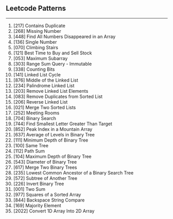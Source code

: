 ## Leetcode Patterns

---

01. [217] Contains Duplicate
02. [268] Missing Number
03. [448] Find All Numbers Disappeared in an Array
04. [136] Single Number
05. [070] Climbing Stairs
06. [121] Best Time to Buy and Sell Stock
07. [053] Maximum Subarray
08. [303] Range Sum Query - Immutable
09. [338] Counting Bits
10. [141] Linked List Cycle
11. [876] Middle of the Linked List
12. [234] Palindrome Linked List
13. [203] Remove Linked List Elements
14. [083] Remove Duplicates from Sorted List
15. [206] Reverse Linked List
16. [021] Merge Two Sorted Lists
17. [252] Meeting Rooms
18. [704] Binary Search
19. [744] Find Smallest Letter Greater Than Target
20. [852] Peak Index in a Mountain Array
21. [637] Average of Levels in Binary Tree
22. [111] Minimum Depth of Binary Tree
23. [100] Same Tree
24. [112] Path Sum
25. [104] Maximum Depth of Binary Tree
26. [543] Diameter of Binary Tree
27. [617] Merge Two Binary Trees
28. [235] Lowest Common Ancestor of a Binary Search Tree
29. [572] Subtree of Another Tree
30. [226] Invert Binary Tree
31. [001] Two Sum
32. [977] Squares of a Sorted Array
33. [844] Backspace String Compare
34. [169] Majority Element
35. [2022] Convert 1D Array Into 2D Array